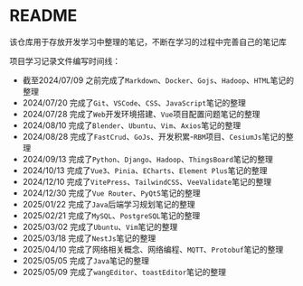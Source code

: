 # README

该仓库用于存放开发学习中整理的笔记，不断在学习的过程中完善自己的笔记库

项目学习记录文件编写时间线：

- 截至2024/07/09 之前完成了`Markdown`、`Docker`、`Gojs`、`Hadoop`、`HTML`笔记的整理
- 2024/07/20 完成了`Git`、`VSCode`、`CSS`、`JavaScript`笔记的整理
- 2024/07/28 完成了`Web`开发环境搭建、`Vue`项目配置问题笔记的整理
- 2024/08/10 完成了`Blender`、`Ubuntu`、`Vim`、`Axios`笔记的整理
- 2024/08/28 完成了`FastCrud`、`GoJs`、开发积累-`RBM`项目、`CesiumJs`笔记的整理
- 2024/09/13 完成了`Python`、`Django`、`Hadoop`、`ThingsBoard`笔记的整理
- 2024/10/13 完成了`Vue3`、`Pinia`、`ECharts`、`Element Plus`笔记的整理
- 2024/12/10 完成了`VitePress`、`TailwindCSS`、`VeeValidate`笔记的整理
- 2024/12/30 完成了`Vue Router`、`PyQt5`笔记的整理
- 2025/01/22 完成了`Java`后端学习规划笔记的整理
- 2025/02/21 完成了`MySQL`、`PostgreSQL`笔记的整理
- 2025/03/02 完成了`Ubuntu`、`Vim`笔记的整理
- 2025/03/18 完成了`NestJs`笔记的整理
- 2025/04/10 完成了网络相关概念、网络编程、`MQTT`、`Protobuf`笔记的整理
- 2025/05/05 完成了`Java`笔记的整理
- 2025/05/09 完成了`wangEditor`、`toastEditor`笔记的整理

